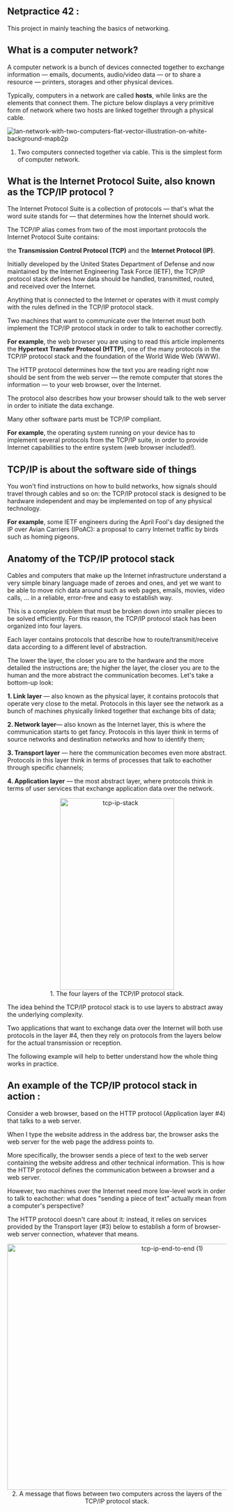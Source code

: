 ## Netpractice 42 :

This project in mainly teaching the basics of networking. 

## What is a computer network?

A computer network is a bunch of devices connected together to exchange information — emails, documents, audio/video data — or to share a resource — printers, storages and other physical devices.

Typically, computers in a network are called **hosts**, while links are the elements that connect them. The picture below displays a very primitive form of network where two hosts are linked together through a physical cable.

![lan-network-with-two-computers-flat-vector-illustration-on-white-background-mapb2p](https://github.com/user-attachments/assets/f38e5ef9-e135-4c0c-b3f2-2a7ea3725555)


1. Two computers connected together via cable. This is the simplest form of computer network.

## What is the Internet Protocol Suite, also known as the TCP/IP protocol ?

The Internet Protocol Suite is a collection of protocols — that's what the word suite stands for — that determines how the Internet should work.

The TCP/IP alias comes from two of the most important protocols the Internet Protocol Suite contains:

the **Transmission Control Protocol (TCP)** and the **Internet Protocol (IP)**.

Initially developed by the United States Department of Defense and now maintained by the Internet Engineering Task Force (IETF), the TCP/IP protocol stack defines how data should be handled, transmitted, routed, and received over the Internet.

Anything that is connected to the Internet or operates with it must comply with the rules defined in the TCP/IP protocol stack.

Two machines that want to communicate over the Internet must both implement the TCP/IP protocol stack in order to talk to eachother correctly.

**For example**, the web browser you are using to read this article implements the **Hypertext Transfer Protocol (HTTP)**, one of the many protocols in the TCP/IP protocol stack and the foundation of the World Wide Web (WWW).

The HTTP protocol determines how the text you are reading right now should be sent from the web server — the remote computer that stores the information — to your web browser, over the Internet.

The protocol also describes how your browser should talk to the web server in order to initiate the data exchange.

Many other software parts must be TCP/IP compliant.

**For example**, the operating system running on your device has to implement several protocols from the TCP/IP suite, in order to provide Internet capabilities to the entire system (web browser included!).

## TCP/IP is about the software side of things

You won't find instructions on how to build networks, how signals should travel through cables and so on: the TCP/IP protocol stack is designed to be hardware independent and may be implemented on top of any physical technology.

**For example**, some IETF engineers during the April Fool's day designed the IP over Avian Carriers (IPoAC): a proposal to carry Internet traffic by birds such as homing pigeons.

## Anatomy of the TCP/IP protocol stack 

Cables and computers that make up the Internet infrastructure understand a very simple binary language made of zeroes and ones, and yet we want to be able to move rich data around such as web pages, emails, movies, video calls, … in a reliable, error-free and easy to establish way. 

This is a complex problem that must be broken down into smaller pieces to be solved efficiently. For this reason, the TCP/IP protocol stack has been organized into four layers.

Each layer contains protocols that describe how to route/transmit/receive data according to a different level of abstraction.

The lower the layer, the closer you are to the hardware and the more detailed the instructions are; the higher the layer, the closer you are to the human and the more abstract the communication becomes. Let's take a bottom-up look:

**1. Link layer** — also known as the physical layer, it contains protocols that operate very close to the metal. Protocols in this layer see the network as a bunch of machines physically linked together that exchange bits of data;

**2. Network layer**— also known as the Internet layer, this is where the communication starts to get fancy. Protocols in this layer think in terms of source networks and destination networks and how to identify them;

**3. Transport layer** — here the communication becomes even more abstract. Protocols in this layer think in terms of processes that talk to eachother through specific channels;

**4. Application layer** — the most abstract layer, where protocols think in terms of user services that exchange application data over the network.

<div align="center"> <img width="262" height="440" alt="tcp-ip-stack" src="https://github.com/user-attachments/assets/b0d7a3c0-661a-4c1b-ab40-99c0c268f34b" /> </div>

<div align="center">1. The four layers of the TCP/IP protocol stack.</div>

The idea behind the TCP/IP protocol stack is to use layers to abstract away the underlying complexity.

Two applications that want to exchange data over the Internet will both use protocols in the layer #4, then they rely on protocols from the layers below for the actual transmission or reception.

The following example will help to better understand how the whole thing works in practice.

## An example of the TCP/IP protocol stack in action :

Consider a web browser, based on the HTTP protocol (Application layer #4) that talks to a web server.

When I type the website address in the address bar, the browser asks the web server for the web page the address points to. 

More specifically, the browser sends a piece of text to the web server containing the website address and other technical information. This is how the HTTP protocol defines the communication between a browser and a web server.

However, two machines over the Internet need more low-level work in order to talk to eachother: what does "sending a piece of text" actually mean from a computer's perspective?

The HTTP protocol doesn't care about it: instead, it relies on services provided by the Transport layer (#3) below to establish a form of browser-web server connection, whatever that means.

<div align="center"><img width="742" height="565" alt="tcp-ip-end-to-end (1)" src="https://github.com/user-attachments/assets/0c93225b-f289-47b4-ad06-b2a5083f4b9b" /></div>

<div align="center">2. A message that flows between two computers across the layers of the TCP/IP protocol stack.</div>

